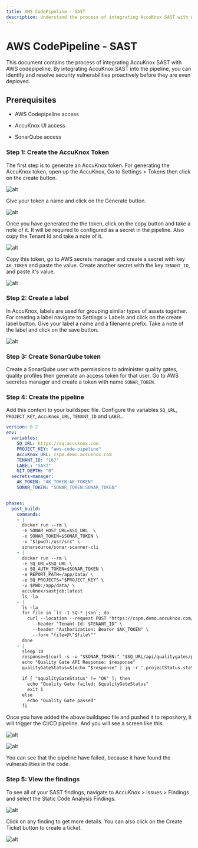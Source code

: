 ```yaml
---
title: AWS CodePipeline - SAST
description: Understand the process of integrating AccuKnox SAST with AWS codepipeline. By integrating AccuKnox SAST into the pipeline, you can identify and resolve security vulnerabilities proactively before they are even deployed.
---
```


# AWS CodePipeline - SAST

This document contains the process of integrating AccuKnox SAST with AWS codepipeline. By integrating AccuKnox SAST into the pipeline, you can identify and resolve security vulnerabilities proactively before they are even deployed.

## Prerequisites

- AWS Codepipeline access

- AccuKnox UI access

- SonarQube access

### **Step 1: Create the AccuKnox Token**

The first step is to generate an AccuKnox token. For generating the AccuKnox token, open up the AccuKnox, Go to Settings > Tokens then click on the create button.

![alt](images/aws-sast/1.png)

Give your token a name and click on the Generate button.

![alt](images/aws-sast/2.png)

Once you have generated the the token, click on the copy button and take a note of it. It will be required to configured as a secret in the pipeline. Also copy the Tenant Id and take a note of it.

![alt](images/aws-sast/3.png)

Copy this token, go to AWS secrets manager and create a secret with key `AK_TOKEN` and paste the value. Create another secret with the key `TENANT_ID`, and paste it's value.

![alt](images/aws-sast/4.png)

### **Step 2: Create a label**

In AccuKnox, labels are used for grouping similar types of assets together. For creating a label navigate to Settings > Labels and click on the create label button. Give your label a name and a filename prefix. Take a note of the label and click on the save button.

![alt](images/aws-sast/5.png)

### **Step 3: Create SonarQube token**

Create a SonarQube user with permissions to administer quality gates, quality profiles then generate an access token for that user. Go to AWS secretes manager and create a token with name `SONAR_TOKEN`.

### **Step 4: Create the pipeline**

Add this content to your buildspec file. Configure the variables `SQ_URL`, `PROJECT_KEY`, `AccuKnox_URL`, `TENANT_ID` and `LABEL`.

```yaml
version: 0.2
env:
  variables:
    SQ_URL: https://sq.accuknox.com
    PROJECT_KEY: "aws-code-pipeline"
    AccuKnox_URL: cspm.demo.accuknox.com
    TENANT_ID: "167"
    LABEL: "SAST"
    GIT_DEPTH: "0"
  secrets-manager:
    AK_TOKEN: "AK_TOKEN:AK_TOKEN"
    SONAR_TOKEN: "SONAR_TOKEN:SONAR_TOKEN"


phases:
  post_build:
    commands:
    - |
      docker run --rm \
      -e SONAR_HOST_URL=$SQ_URL  \
      -e SONAR_TOKEN=$SONAR_TOKEN \
      -v "$(pwd):/usr/src" \
      sonarsource/sonar-scanner-cli
    - |
      docker run --rm \
      -e SQ_URL=$SQ_URL \
      -e SQ_AUTH_TOKEN=$SONAR_TOKEN \
      -e REPORT_PATH=/app/data/ \
      -e SQ_PROJECTS="$PROJECT_KEY" \
      -v $PWD:/app/data/ \
      accuknox/sastjob:latest
      ls -la
    - |
      ls -la
      for file in `ls -1 SQ-*.json`; do
        curl --location --request POST "https://cspm.demo.accuknox.com/api/v1/artifact/?tenant_id=$TENANT_ID&label=$LABEL&data_type=SQ&save_to_s3=true" \
          --header "Tenant-Id: $TENANT_ID" \
          --header "Authorization: Bearer $AK_TOKEN" \
          --form "file=@\"$file\""
      done
    - |
      sleep 10
      response=$(curl -s -u "$SONAR_TOKEN:" "$SQ_URL/api/qualitygates/project_status?projectKey=$PROJECT_KEY")
      echo "Quality Gate API Response: $response"
      qualityGateStatus=$(echo "$response" | jq -r '.projectStatus.status')

      if [ "$qualityGateStatus" != "OK" ]; then
        echo "Quality Gate failed: $qualityGateStatus"
        exit 1
      else
        echo "Quality Gate passed"
      fi
```

Once you have added the above buildspec file and pushed it to repository, it will trigger the CI/CD pipeline. And you will see a screen like this.

![alt](images/aws-sast/6.png)

![alt](images/aws-sast/7.png)

You can see that the pipeline have failed, because it have found the vulnerabilities in the code.

### **Step 5: View the findings**

To see all of your SAST findings, navigate to AccuKnox > Issues > Findings and select the Static Code Analysis Findings.

![alt](images/aws-sast/8.png)

Click on any finding to get more details. You can also click on the Create Ticket button to create a ticket.

![alt](images/aws-sast/9.png)
